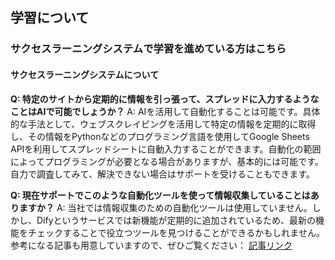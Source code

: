 ## 学習について
### サクセスラーニングシステムで学習を進めている方はこちら
#### サクセスラーニングシステムについて

**Q: 特定のサイトから定期的に情報を引っ張って、スプレッドに入力するようなことはAIで可能でしょうか？**
A: AIを活用して自動化することは可能です。具体的な手法として、ウェブスクレイピングを活用して特定の情報を定期的に取得し、その情報をPythonなどのプログラミング言語を使用してGoogle Sheets APIを利用してスプレッドシートに自動入力することができます。自動化の範囲によってプログラミングが必要となる場合がありますが、基本的には可能です。自力で調査してみて、解決できない場合はサポートを受けることもできます。

**Q: 現在サポートでこのような自動化ツールを使って情報収集していることはありますか？**
A: 当社では情報収集のための自動化ツールは使用していません。しかし、Difyというサービスでは新機能が定期的に追加されているため、最新の機能をチェックすることで役立つツールを見つけることができるかもしれません。参考になる記事も用意していますので、ぜひご覧ください：
[記事リンク](https://aiai-catch.com/tips-for-mastering-difys-workflow-features-the-secret-to-boosting-productivity/)

